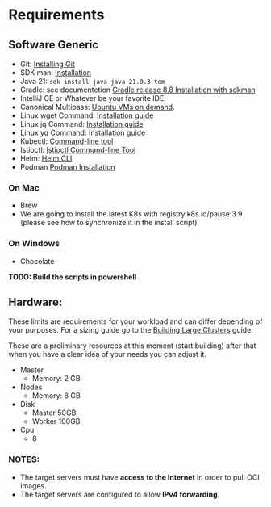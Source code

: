 # Requirements

## Software Generic

- Git: [Installing Git](https://git-scm.com/book/en/v2/Getting-Started-Installing-Git)
- SDK man: [Installation](https://sdkman.io/install)
- Java 21: ```sdk install java java 21.0.3-tem```
- Gradle: see documentetion [ Gradle release 8.8 Installation with sdkman](https://sdkman.io/sdks#:~:text=sdk%20install%20grace-,Gradle,-(8.8))
- IntelliJ CE or Whatever be your favorite IDE.
- Canonical Multipass: [Ubuntu VMs on demand](https://multipass.run/).
- Linux wget Command: [Installation guide](https://www.jcchouinard.com/wget/)
- Linux jq Command: [Installation guide](https://github.com/jqlang/jq/wiki/Installation)
- Linux yq Command: [Installation guide](https://mikefarah.gitbook.io/yq#install)
- Kubectl: [Command-line tool](https://kubernetes.io/docs/tasks/tools/)
- Istioctl: [Istioctl Command-line Tool](https://istio.io/latest/docs/ops/diagnostic-tools/istioctl/)
- Helm: [Helm CLI](https://helm.sh/docs/intro/install/)
- Podman [Podman Installation](https://podman.io/docs/installation)

### On Mac 
- Brew 
- We are going to install the latest K8s with registry.k8s.io/pause:3.9 (please see how to synchronize it in the install script)

### On Windows
- Chocolate

**TODO: Build the scripts in powershell**

## Hardware:
These limits are requirements for your workload and can differ depending of your purposes.
For a sizing guide go to the [Building Large Clusters](https://kubernetes.io/docs/setup/cluster-large/#size-of-master-and-master-components) guide.

These are a preliminary resources at this moment (start building) after that when you have a clear idea of your needs you can adjust it.
- Master
  - Memory: 2 GB
- Nodes
  - Memory: 8 GB
- Disk
  - Master 50GB
  - Worker 100GB
- Cpu
  - 8

### NOTES:
- The target servers must have **access to the Internet** in order to pull OCI images.
- The target servers are configured to allow **IPv4 forwarding**.